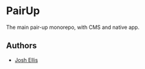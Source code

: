 # PairUp

The main pair-up monorepo, with CMS and native app.

## Authors

- [Josh Ellis](https://www.github.com/joshuaellis)
